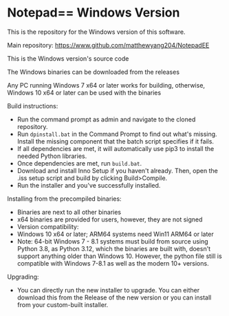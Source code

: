 # Notepad== Windows Version

This is the repository for the Windows version of this software.

Main repository: https://www.github.com/matthewyang204/NotepadEE

This is the Windows version's source code

The Windows binaries can be downloaded from the releases

Any PC running Windows 7 x64 or later works for building, otherwise, Windows 10 x64 or later can be used with the binaries

Build instructions:
- Run the command prompt as admin and navigate to the cloned repository.
- Run `dpinstall.bat` in the Command Prompt to find out what's missing. Install the missing component that the batch script specifies if it fails.
- If all dependencies are met, it will automatically use pip3 to install the needed Python libraries.
- Once dependencies are met, run `build.bat`.
- Download and install Inno Setup if you haven't already. Then, open the .iss setup script and build by clicking Build>Compile.
- Run the installer and you've successfully installed.

Installing from the precompiled binaries:
- Binaries are next to all other binaries
- x64 binaries are provided for users, however, they are not signed
- Version compatibility:
- Windows 10 x64 or later; ARM64 systems need Win11 ARM64 or later
- Note: 64-bit Windows 7 - 8.1 systems must build from source using Python 3.8, as Python 3.12, which the binaries are built with, doesn't support anything older than Windows 10. However, the python file still is compatible with Windows 7-8.1 as well as the modern 10+ versions.

Upgrading:
- You can directly run the new installer to upgrade. You can either download this from the Release of the new version or you can install from your custom-built installer.
